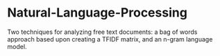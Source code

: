 # Natural-Language-Processing
Two techniques for analyzing free text documents: a bag of words approach based upon creating a TFIDF matrix, and an n-gram language model.
